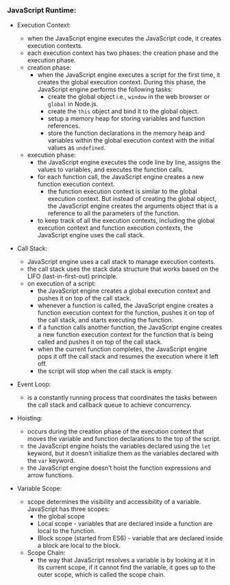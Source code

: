 <h3>JavaScript Runtime:</h3>

- Execution Context:
    * when the JavaScript engine executes the JavaScript code, it creates execution contexts.
    * each execution context has two phases: the creation phase and the execution phase.
    * creation phase:
        - when the JavaScript engine executes a script for the first time, it creates the global execution context. During this phase, the JavaScript engine performs the following tasks:
            * create the global object i.e., `window` in the web browser or `global` in Node.js.
            * create the `this` object and bind it to the global object.
            * setup a memory heap for storing variables and function references.
            * store the function declarations in the memory heap and variables within the global execution context with the initial values as `undefined`.
    * execution phase:
        - the JavaScript engine executes the code line by line, assigns the values to variables, and executes the function calls.
        - for each function call, the JavaScript engine creates a new function execution context.
            * the function execution context is similar to the global execution context. But instead of creating the global object, the JavaScript engine creates the arguments object that is a reference to all the parameters of the function.
        - to keep track of all the execution contexts, including the global execution context and function execution contexts, the JavaScript engine uses the call stack.

- Call Stack:
    * JavaScript engine uses a call stack to manage execution contexts.
    * the call stack uses the stack data structure that works based on the LIFO (last-in-first-out) principle.
    * on execution of a script:
        - the JavaScript engine creates a global execution context and pushes it on top of the call stack.
        - whenever a function is called, the JavaScript engine creates a function execution context for the function, pushes it on top of the call stack, and starts executing the function.
        - if a function calls another function, the JavaScript engine creates a new function execution context for the function that is being called and pushes it on top of the call stack.
        - when the current function completes, the JavaScript engine pops it off the call stack and resumes the execution where it left off.
        - the script will stop when the call stack is empty.

- Event Loop:
    * is a constantly running process that coordinates the tasks between the call stack and callback queue to achieve concurrency.

- Hoisting:
    * occurs during the creation phase of the execution context that moves the variable and function declarations to the top of the script.
    * the JavaScript engine hoists the variables declared using the `let` keyword, but it doesn’t initialize them as the variables declared with the `var` keyword.
    * the JavaScript engine doesn’t hoist the function expressions and arrow functions.

- Variable Scope:
    * scope determines the visibility and accessibility of a variable. JavaScript has three scopes:
        - the global scope
        - Local scope - variables that are declared inside a function are local to the function.
        - Block scope (started from ES6) - variable that are declared inside a block are local to the block.
    * Scope Chain:
        - the way that JavaScript resolves a variable is by looking at it in its current scope, if it cannot find the variable, it goes up to the outer scope, which is called the scope chain.
